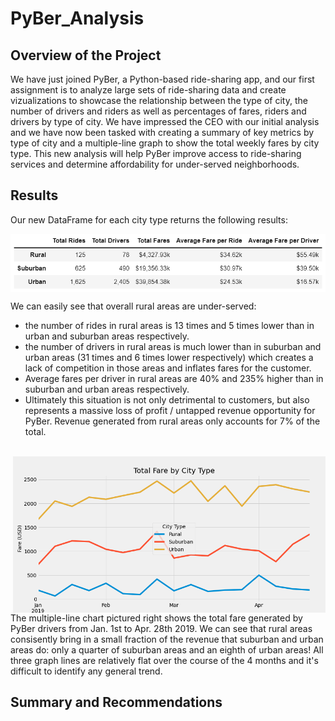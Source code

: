 # PyBer_Analysis

## Overview of the Project

We have just joined PyBer, a Python-based ride-sharing app, and our first assignment is to analyze large sets of ride-sharing data and create vizualizations to showcase the relationship between the type of city, the number of drivers and riders as well as percentages of fares, riders and drivers by type of city. We have impressed the CEO with our initial analysis and we have now been tasked with creating a summary of key metrics by type of city and a multiple-line graph to show the total weekly fares by city type. This new analysis will help PyBer improve access to ride-sharing services and determine affordability for under-served neighborhoods.

## Results

Our new DataFrame for each city type returns the following results:

<img align='center' src='Resources/PyBer_Summary.png'>

We can easily see that overall rural areas are under-served:
- the number of rides in rural areas is 13 times and 5 times lower than in urban and suburban areas respectively.
- the number of drivers in rural areas is much lower than in suburban and urban areas (31 times and 6 times lower respectively) which creates a lack of competition in those areas and inflates fares for the customer.
- Average fares per driver in rural areas are 40% and 235% higher than in suburban and urban areas respectively.
- Ultimately this situation is not only detrimental to customers, but also represents a massive loss of profit / untapped revenue opportunity for PyBer. Revenue generated from rural areas only accounts for 7% of the total.
<br/>
<img align='right' src='PyBer_fare_summary.png' height="250">
The multiple-line chart pictured right shows the total fare generated by PyBer drivers from Jan. 1st to Apr. 28th 2019. We can see that rural areas consisently bring in a small fraction of the revenue that suburban and urban areas do: only a quarter of suburban areas and an eighth of urban areas! All three graph lines are relatively flat over the course of the 4 months and it's difficult to identify any general trend.

## Summary and Recommendations
